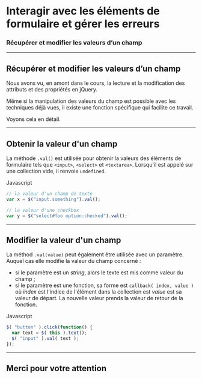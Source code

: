 <!-- footer: Copyright 2017 © Glenn ROLLAND – Reproduction interdite -->
<!-- page_number : true -->

<link rel="stylesheet" href="../../assets/style.css" />

# Interagir avec les éléments de formulaire et gérer les erreurs

### Récupérer et modifier les valeurs d’un champ

<!-- 07/02 Document -->

----

## Récupérer et modifier les valeurs d’un champ

Nous avons vu, en amont dans le cours, la lecture et la modification des attributs et des propriétés en jQuery.

Même si la manipulation des valeurs du champ est possible avec les techniques déjà vues, il existe une fonction spécifique qui facilite ce travail.

Voyons cela en détail.

----

## Obtenir la valeur d'un champ

La méthode `.val()` est utilisée pour obtenir la valeurs des éléments de formulaire tels que `<input>`, `<select>` et `<textarea>`. Lorsqu'il est appelé sur une collection vide, il renvoie `undefined`.

<gx-label>Javascript</gx-label>

```javascript
// la valeur d'un champ de texte
var x = $("input.something").val(); 

// la valeur d'une checkbox
var y = $("select#foo option:checked").val(); 
```

----

## Modifier la valeur d'un champ

La méthod `.val(value)` peut également être utilisée avec un paramètre. Auquel cas elle modifie la valeur du champ concerné :

* si le paramètre est un _string_, alors le texte est mis comme valeur du champ ;
* si le paramètre est une fonction, sa forme est `callback( index, value )` où _index_ est l'indice de l'élément dans la collection est _value_ est sa valeur de départ. La nouvelle valeur prends la valeur de retour de la fonction.

<gx-label>Javascript</gx-label>

```javascript
$( "button" ).click(function() {
  var text = $( this ).text();
  $( "input" ).val( text );
});
```

----

## Merci pour votre attention
